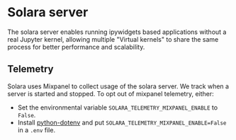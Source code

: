 # Solara server

The solara server enables running ipywidgets based applications without a real Jupyter kernel, allowing multiple "Virtual kernels" to share the same process for better performance and scalability.


## Telemetry

Solara uses Mixpanel to collect usage of the solara server. We track when a server is started and stopped. To opt out of mixpanel telemetry, either:

 * Set the environmental variable `SOLARA_TELEMETRY_MIXPANEL_ENABLE` to `False`.
 * Install [python-dotenv](https://pypi.org/project/python-dotenv/) and put `SOLARA_TELEMETRY_MIXPANEL_ENABLE=False` in a `.env` file.
